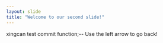 ```yaml
---
layout: slide
title: "Welcome to our second slide!"
---
```

xingcan test commit function;--
Use the left arrow to go back!
